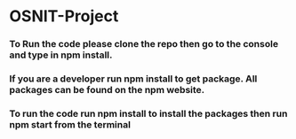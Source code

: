 # OSNIT-Project
### To Run the code please clone the repo then go to the console and type in npm install. 
### If you are a developer run npm install <package name> to get package. All packages can be found on the npm website.
### To run the code run npm install to install the packages then run npm start from the terminal
